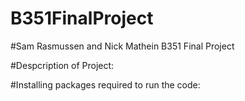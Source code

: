 # B351FinalProject
#Sam Rasmussen and Nick Mathein B351 Final Project

#Despcription of Project:

#Installing packages required to run the code:
